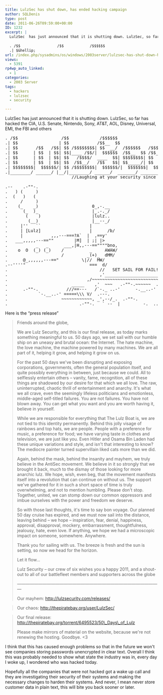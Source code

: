 ```yaml
---
title: LulzSec has shut down, has ended hacking campaign
author: SQLDenis
type: post
date: 2011-06-26T09:59:00+00:00
ID: 1232
excerpt: |
  LulzSec  has just announced that it is shutting down. LulzSec, so far has hacked the CIA, U.S. Senate, Nintendo, Sony and others, has surprisingly announced that it is disbanding.
  
  . /$$                 /$$            /$$$$$$                    
  .| $&hellip;
url: /index.php/sysadmins/os/windows/2003server/lulzsec-has-shut-down-has/
views:
  - 5391
rp4wp_auto_linked:
  - 1
categories:
  - 2003 Server
tags:
  - hackers
  - lulzsec
  - security

---
```

LulzSec has just announced that it is shutting down. LulzSec, so far has hacked the CIA, U.S. Senate, Nintendo, Sony, AT&T, AOL, Disney, Universal, EMI, the FBI and others

<pre>. /$$                 /$$            /$$$$$$                    
.| $$                | $$           /$$__  $$                    
.| $$       /$$   /$$| $$ /$$$$$$$$| $$  __/  /$$$$$$   /$$$$$$$
.| $$      | $$  | $$| $$|____ /$$/|  $$$$$$  /$$__  $$ /$$_____/
.| $$      | $$  | $$| $$   /$$$$/  ____  $$| $$$$$$$$| $$      
.| $$      | $$  | $$| $$  /$$__/   /$$   $$| $$_____/| $$      
.| $$$$$$$$|  $$$$$$/| $$ /$$$$$$$$|  $$$$$$/|  $$$$$$$|  $$$$$$.$
.|________/ ______/ |__/|________/ ______/  _______/ _______/
                          //Laughing at your security since 2011!

.--    .-""-.
.   ) (     )
.  (   )   (
.     /     )
.    (_    _)                     0_,-.__
.      (_  )_                     |_.-._/
.       (    )                    |lulz..    
.        (__)                     |__--_/          
.     |''   ``                   |
.     | [Lulz]                   |      /b/
.     |           ,,,---===?A`  |  ,==y'
.   ___,,,,,---==""        |M]  | ;| |>
.           _   _      ___,|H,,---==""""bno,
.    o  O  (_) (_)    /          _     AWAW/
.                     /         _(+)_  dMM/
.      @_,,,,,,---=="         \|//  MW/
.--''''"                         ===  d/
.                                    //   SET SAIL FOR FAIL!
.                                    ,'_________________________
.                               ,/~~~~~~~~~~~~~~~~~~~~~~~~~~~
.                         _____    ,'  ~~~   .-""-.~~~~~~  .-""-.
.      .-""-.           ///==---   /`-._ ..-'      -.__..-'
.            `-.__..-' =====\\\ V/  .---.
.                     ~~~~~~~~~~~~, _',--/_.  .-""-.
.                            .-""-.___` --  |         -.__..-
</pre>

Here is the “press release”

> Friends around the globe,
> 
> We are Lulz Security, and this is our final release, as today marks something meaningful to us. 50 days ago, we set sail with our humble ship on an uneasy and brutal ocean: the Internet. The hate machine, the love machine, the machine powered by many machines. We are all part of it, helping it grow, and helping it grow on us.
> 
> For the past 50 days we've been disrupting and exposing corporations, governments, often the general population itself, and quite possibly everything in between, just because we could. All to selflessly entertain others – vanity, fame, recognition, all of these things are shadowed by our desire for that which we all love. The raw, uninterrupted, chaotic thrill of entertainment and anarchy. It's what we all crave, even the seemingly lifeless politicians and emotionless, middle-aged self-titled failures. You are not failures. You have not blown away. You can get what you want and you are worth having it, believe in yourself.
> 
> While we are responsible for everything that The Lulz Boat is, we are not tied to this identity permanently. Behind this jolly visage of rainbows and top hats, we are people. People with a preference for music, a preference for food; we have varying taste in clothes and television, we are just like you. Even Hitler and Osama Bin Laden had these unique variations and style, and isn't that interesting to know? The mediocre painter turned supervillain liked cats more than we did.
> 
> Again, behind the mask, behind the insanity and mayhem, we truly believe in the AntiSec movement. We believe in it so strongly that we brought it back, much to the dismay of those looking for more anarchic lulz. We hope, wish, even beg, that the movement manifests itself into a revolution that can continue on without us. The support we've gathered for it in such a short space of time is truly overwhelming, and not to mention humbling. Please don't stop. Together, united, we can stomp down our common oppressors and imbue ourselves with the power and freedom we deserve.
> 
> So with those last thoughts, it's time to say bon voyage. Our planned 50 day cruise has expired, and we must now sail into the distance, leaving behind – we hope – inspiration, fear, denial, happiness, approval, disapproval, mockery, embarrassment, thoughtfulness, jealousy, hate, even love. If anything, we hope we had a microscopic impact on someone, somewhere. Anywhere.
> 
> Thank you for sailing with us. The breeze is fresh and the sun is setting, so now we head for the horizon.
> 
> Let it flow...
> 
> Lulz Security – our crew of six wishes you a happy 2011, and a shout-out to all of our battlefleet members and supporters across the globe
> 
> ——————————————————————————————————
> 
> Our mayhem: http://lulzsecurity.com/releases/
  
> Our chaos: http://thepiratebay.org/user/LulzSec/
  
> Our final release: http://thepiratebay.org/torrent/6495523/50\_Days\_of_Lulz
> 
> Please make mirrors of material on the website, because we're not renewing the hosting. Goodbye. <3

I think that this has caused enough problems so that in the future we won't see companies storing passwords unencrypted in clear text. Overall I think this was probably needed to show what state the industry was in, every day I woke up, I wondered who was hacked today. 

Hopefully all the companies that were not hacked got a wake up call and they are investigating their security of their systems and making the necessary changes to harden their systems. And never, I mean never store customer data in plain text, this will bite you back sooner or later.